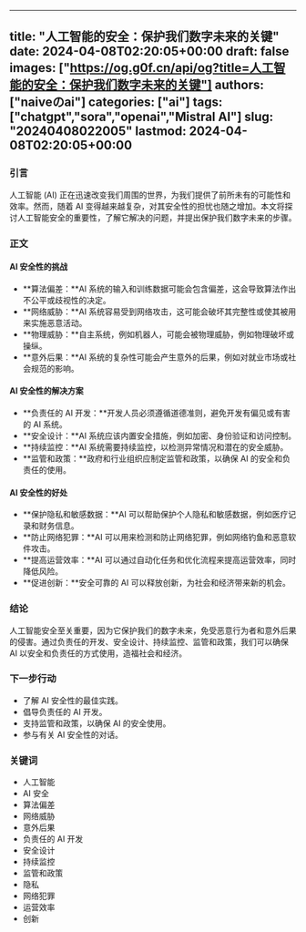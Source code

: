 
---
title: "人工智能的安全：保护我们数字未来的关键"
date: 2024-04-08T02:20:05+00:00
draft: false
images: ["https://og.g0f.cn/api/og?title=人工智能的安全：保护我们数字未来的关键"]
authors: ["naiveのai"]
categories: ["ai"]
tags: ["chatgpt","sora","openai","Mistral AI"]
slug: "20240408022005"
lastmod: 2024-04-08T02:20:05+00:00
---
### 引言

人工智能 (AI) 正在迅速改变我们周围的世界，为我们提供了前所未有的可能性和效率。然而，随着 AI 变得越来越复杂，对其安全性的担忧也随之增加。本文将探讨人工智能安全的重要性，了解它解决的问题，并提出保护我们数字未来的步骤。

### 正文

#### AI 安全性的挑战

* **算法偏差：**AI 系统的输入和训练数据可能会包含偏差，这会导致算法作出不公平或歧视性的决定。
* **网络威胁：**AI 系统容易受到网络攻击，这可能会破坏其完整性或使其被用来实施恶意活动。
* **物理威胁：**自主系统，例如机器人，可能会被物理威胁，例如物理破坏或操纵。
* **意外后果：**AI 系统的复杂性可能会产生意外的后果，例如对就业市场或社会规范的影响。

#### AI 安全性的解决方案

* **负责任的 AI 开发：**开发人员必须遵循道德准则，避免开发有偏见或有害的 AI 系统。
* **安全设计：**AI 系统应该内置安全措施，例如加密、身份验证和访问控制。
* **持续监控：**AI 系统需要持续监控，以检测异常情况和潜在的安全威胁。
* **监管和政策：**政府和行业组织应制定监管和政策，以确保 AI 的安全和负责任的使用。

#### AI 安全性的好处

* **保护隐私和敏感数据：**AI 可以帮助保护个人隐私和敏感数据，例如医疗记录和财务信息。
* **防止网络犯罪：**AI 可以用来检测和防止网络犯罪，例如网络钓鱼和恶意软件攻击。
* **提高运营效率：**AI 可以通过自动化任务和优化流程来提高运营效率，同时降低风险。
* **促进创新：**安全可靠的 AI 可以释放创新，为社会和经济带来新的机会。

### 结论

人工智能安全至关重要，因为它保护我们的数字未来，免受恶意行为者和意外后果的侵害。通过负责任的开发、安全设计、持续监控、监管和政策，我们可以确保 AI 以安全和负责任的方式使用，造福社会和经济。

### 下一步行动

* 了解 AI 安全性的最佳实践。
* 倡导负责任的 AI 开发。
* 支持监管和政策，以确保 AI 的安全使用。
* 参与有关 AI 安全性的对话。

### 关键词

* 人工智能
* AI 安全
* 算法偏差
* 网络威胁
* 意外后果
* 负责任的 AI 开发
* 安全设计
* 持续监控
* 监管和政策
* 隐私
* 网络犯罪
* 运营效率
* 创新